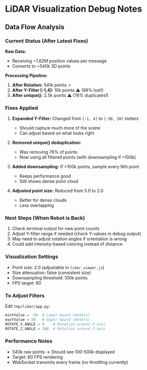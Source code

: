 # LiDAR Visualization Debug Notes

## Data Flow Analysis

### Current Status (After Latest Fixes)

**Raw Data:**
- Receiving ~1.62M position values per message
- Converts to ~540k 3D points

**Processing Pipeline:**
1. **After Rotation:** 541k points ✓
2. **After Y-Filter [-1,4]:** 10k points ⚠️ (98% lost!)
3. **After unique():** 2.5k points ⚠️ (76% duplicates!)

### Fixes Applied

1. **Expanded Y-Filter:** Changed from `[-1, 4]` to `[-50, 50]` meters
   - Should capture much more of the scene
   - Can adjust based on what looks right

2. **Removed unique() deduplication:**
   - Was removing 76% of points
   - Now using all filtered points (with downsampling if >100k)

3. **Added downsampling:** If >100k points, sample every Nth point
   - Keeps performance good
   - Still shows dense point cloud

4. **Adjusted point size:** Reduced from 5.0 to 2.0
   - Better for dense clouds
   - Less overlapping

### Next Steps (When Robot is Back)

1. Check terminal output for new point counts
2. Adjust Y-filter range if needed (check Y-values in debug output)
3. May need to adjust rotation angles if orientation is wrong
4. Could add intensity-based coloring instead of distance

### Visualization Settings

- Point size: 2.0 (adjustable in `lidar_viewer.js`)
- Size attenuation: false (consistent size)
- Downsampling threshold: 100k points
- FPS target: 60

### To Adjust Filters

Edit `tmp/lidar/app.py`:
```python
minYValue = -50  # Lower bound (meters)
maxYValue = 50   # Upper bound (meters)
ROTATE_X_ANGLE = 0    # Rotation around X-axis
ROTATE_Z_ANGLE = 180  # Rotation around Z-axis
```

### Performance Notes

- 540k raw points → Should see 100-500k displayed
- Target: 60 FPS rendering
- WebSocket transmits every frame (no throttling currently)

